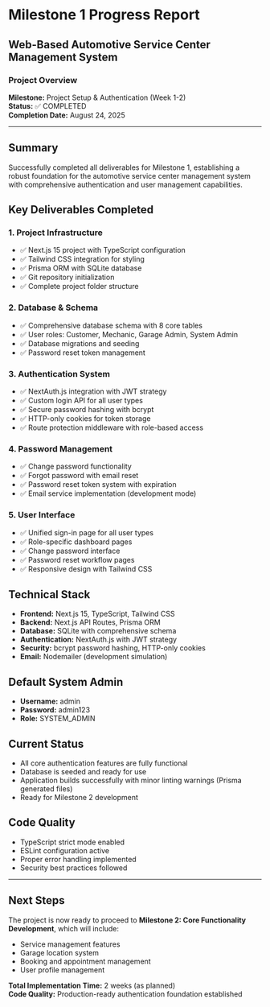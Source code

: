 # Milestone 1 Progress Report
## Web-Based Automotive Service Center Management System

### Project Overview
**Milestone:** Project Setup & Authentication (Week 1-2)  
**Status:** ✅ COMPLETED  
**Completion Date:** August 24, 2025  

---

## Summary
Successfully completed all deliverables for Milestone 1, establishing a robust foundation for the automotive service center management system with comprehensive authentication and user management capabilities.

## Key Deliverables Completed

### 1. **Project Infrastructure**
- ✅ Next.js 15 project with TypeScript configuration
- ✅ Tailwind CSS integration for styling
- ✅ Prisma ORM with SQLite database
- ✅ Git repository initialization
- ✅ Complete project folder structure

### 2. **Database & Schema**
- ✅ Comprehensive database schema with 8 core tables
- ✅ User roles: Customer, Mechanic, Garage Admin, System Admin
- ✅ Database migrations and seeding
- ✅ Password reset token management

### 3. **Authentication System**
- ✅ NextAuth.js integration with JWT strategy
- ✅ Custom login API for all user types
- ✅ Secure password hashing with bcrypt
- ✅ HTTP-only cookies for token storage
- ✅ Route protection middleware with role-based access

### 4. **Password Management**
- ✅ Change password functionality
- ✅ Forgot password with email reset
- ✅ Password reset token system with expiration
- ✅ Email service implementation (development mode)

### 5. **User Interface**
- ✅ Unified sign-in page for all user types
- ✅ Role-specific dashboard pages
- ✅ Change password interface
- ✅ Password reset workflow pages
- ✅ Responsive design with Tailwind CSS

## Technical Stack
- **Frontend:** Next.js 15, TypeScript, Tailwind CSS
- **Backend:** Next.js API Routes, Prisma ORM
- **Database:** SQLite with comprehensive schema
- **Authentication:** NextAuth.js with JWT strategy
- **Security:** bcrypt password hashing, HTTP-only cookies
- **Email:** Nodemailer (development simulation)

## Default System Admin
- **Username:** admin
- **Password:** admin123
- **Role:** SYSTEM_ADMIN

## Current Status
- All core authentication features are fully functional
- Database is seeded and ready for use
- Application builds successfully with minor linting warnings (Prisma generated files)
- Ready for Milestone 2 development

## Code Quality
- TypeScript strict mode enabled
- ESLint configuration active
- Proper error handling implemented
- Security best practices followed

---

## Next Steps
The project is now ready to proceed to **Milestone 2: Core Functionality Development**, which will include:
- Service management features
- Garage location system
- Booking and appointment management
- User profile management

**Total Implementation Time:** 2 weeks (as planned)  
**Code Quality:** Production-ready authentication foundation established